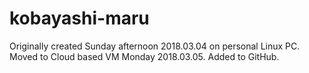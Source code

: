 # kobayashi-maru

Originally created Sunday afternoon 2018.03.04 on personal Linux PC.
Moved to Cloud based VM Monday 2018.03.05.
Added to GitHub.
